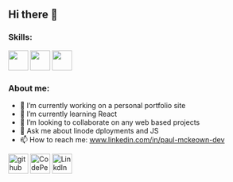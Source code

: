 ## Hi there 👋

### Skills:

<img src='https://img.shields.io/badge/-ReactJs-61DAFB?logo=react&logoColor=white&style=for-the-badge' height='40'/>

<img src='https://img.shields.io/badge/Python-3776AB?style=for-the-badge&logo=python&logoColor=white' height='40'/>
<img src='https://img.shields.io/badge/Flask-white?style=for-the-badge&logo=flask&logoColor=black' height='40'/>

### About me:

- 🔭 I’m currently working on a personal portfolio site
- 🌱 I’m currently learning React
- 👯 I’m looking to collaborate on any web based projects
- 💬 Ask me about linode dployments and JS
- 📫 How to reach me: www.linkedin.com/in/paul-mckeown-dev

[<img src='https://img.shields.io/badge/github-%23100000.svg?&style=for-the-badge&logo=github&logoColor=white' alt='github' height='40'>](https://github.com/paul7dxb) 
[<img src='https://img.shields.io/badge/CodePen-black?style=for-the-badge&logo=codepen' alt='CodePen' height='40'>](https://codepen.io/papapps)
[<img src='https://img.shields.io/badge/LinkedIn-0077B5?style=for-the-badge&logo=linkedin&logoColor=white' alt='LinkdIn' height='40'>](https://www.linkedin.com/in/paul-mckeown-dev/)

